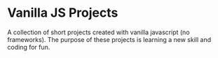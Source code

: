 # Vanilla JS Projects

A collection of short projects created with vanilla javascript (no frameworks).
The purpose of these projects is learning a new skill and coding for fun.